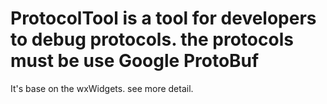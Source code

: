 # ProtocolTool is a tool for developers to debug protocols. the protocols must be use Google ProtoBuf
It's base on the wxWidgets. see more detail.

